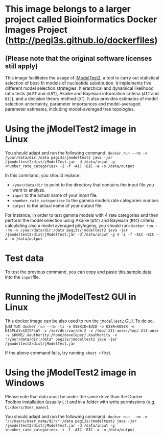 # This image belongs to a larger project called Bioinformatics Docker Images Project (http://pegi3s.github.io/dockerfiles)
## (Please note that the original software licenses still apply)

This image facilitates the usage of [jModelTest2](https://github.com/ddarriba/jmodeltest2/blob/master/README.md), a  tool to carry out statistical selection of best-fit models of nucleotide substitution. It implements five different model selection strategies: hierarchical and dynamical likelihood ratio tests (`hLRT` and `dLRT`), Akaike and Bayesian information criteria (`AIC` and `BIC`), and a decision theory method (`DT`). It also provides estimates of model selection uncertainty, parameter importances and model-averaged parameter estimates, including model-averaged tree topologies.

# Using the jModelTest2 image in Linux
You should adapt and run the following command: `docker run --rm -v /your/data/dir:/data pegi3s/jmodeltest2 java -jar /jmodeltest2/dist/jModelTest.jar -d /data/input -g <number_rate_categories> -i -f -AIC -BIC -a -o /data/output`

In this command, you should replace:
- `/your/data/dir` to point to the directory that contains the input file you want to analyze.
- `input` to the actual name of your input file.
- `<number_rate_categories>` to the gamma models rate categories number.
- `output` to the actual name of your output file.

For instance, in order to test gamma models with 4 rate categories and then perform the model selection using Akaike (`AIC`) and Bayesian (`BIC`) criteria, calculating also a model averaged phylogeny, you should run: `docker run --rm -v /your/data/dir:/data pegi3s/jmodeltest2 java -jar /jmodeltest2/dist/jModelTest.jar -d /data/input -g 4 -i -f -AIC -BIC -a -o /data/output`

# Test data
To test the previous command, you can copy and paste [this sample data](https://raw.githubusercontent.com/pegi3s/dockerfiles/master/jmodeltest2/2.1.10/test_data/input) into the `input`file.

# Running the jModelTest2 GUI in Linux
This docker image can be also used to run the `jModelTest2` GUI. To do so, just run: `docker run --rm -ti -e USERID=$UID -e USER=$USER -e DISPLAY=$DISPLAY -v /var/db:/var/db:Z -v /tmp/.X11-unix:/tmp/.X11-unix -v $HOME/.Xauthority:/home/developer/.Xauthority -v "/your/data/dir:/data" pegi3s/jmodeltest2 java -jar /jmodeltest2/dist/jModelTest.jar `

If the above command fails, try running `xhost +` first.

# Using the jModelTest2 image in Windows

Please note that data must be under the same drive than the Docker Toolbox installation (usually `C:`) and in a folder with write permissions (e.g. `C:/Users/User_name/`).

You should adapt and run the following command: `docker run --rm -v "/c/Users/User_name/dir/":/data pegi3s/jmodeltest2 java -jar /jmodeltest2/dist/jModelTest.jar -d /data/input -g <number_rate_categories> -i -f -AIC -BIC -a -o /data/output`
